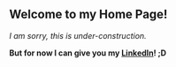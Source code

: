 ## Welcome to my Home Page!

_I am sorry, this is under-construction._

**But for now I can give you my [LinkedIn](https://www.linkedin.com/in/gustavovaliati)! ;D**

